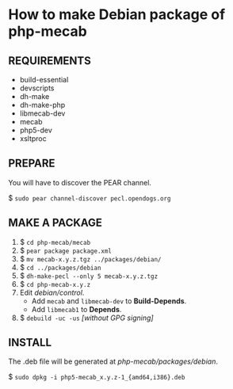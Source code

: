 How to make Debian package of php-mecab
=======================================

REQUIREMENTS
------------

* build-essential
* devscripts
* dh-make
* dh-make-php
* libmecab-dev
* mecab
* php5-dev
* xsltproc


PREPARE
-------

You will have to discover the PEAR channel.

$ `sudo pear channel-discover pecl.opendogs.org`


MAKE A PACKAGE
--------------

1. $ `cd php-mecab/mecab`
2. $ `pear package package.xml`
3. $ `mv mecab-x.y.z.tgz ../packages/debian/`
4. $ `cd ../packages/debian`
5. $ `dh-make-pecl --only 5 mecab-x.y.z.tgz`
6. $ `cd php-mecab-x.y.z`
7. Edit *debian/control*.
    * Add `mecab` and `libmecab-dev` to **Build-Depends**.
    * Add `libmecab1` to **Depends**.
8. $ `debuild -uc -us` *[without GPG signing]*


INSTALL
-------

The .deb file will be generated at *php-mecab/packages/debian*.

$ `sudo dpkg -i php5-mecab_x.y.z-1_{amd64,i386}.deb`

